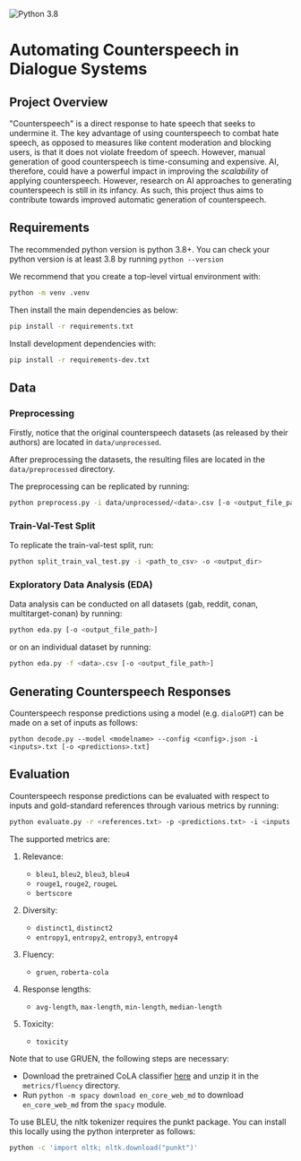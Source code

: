 ![Python 3.8](https://img.shields.io/badge/python-3.8-green.svg)
# Automating Counterspeech in Dialogue Systems

## Project Overview

"Counterspeech" is a direct response to hate speech that seeks to undermine it. The key advantage of using counterspeech to combat hate speech, as opposed to measures like content moderation and blocking users, is that it does not violate freedom of speech. However, manual generation of good counterspeech is time-consuming and expensive. AI, therefore, could have a powerful impact in improving the *scalability* of applying counterspeech. However, research on AI approaches to generating counterspeech is still in its infancy. As such, this project thus aims to contribute towards improved automatic generation of counterspeech.

## Requirements

The recommended python version is python 3.8+. You can check your python version is at least 3.8 by running `python --version`

We recommend that you create a top-level virtual environment with:

```bash
python -m venv .venv
```

Then install the main dependencies as below:

```bash
pip install -r requirements.txt
```

Install development dependencies with:

```bash
pip install -r requirements-dev.txt
```

## Data

### Preprocessing

Firstly, notice that the original counterspeech datasets (as released by their authors) are located in `data/unprocessed`.

After preprocessing the datasets, the resulting files are located in the `data/preprocessed` directory.

The preprocessing can be replicated by running:

```bash
python preprocess.py -i data/unprocessed/<data>.csv [-o <output_file_path>]
```

### Train-Val-Test Split

To replicate the train-val-test split, run:

```bash
python split_train_val_test.py -i <path_to_csv> -o <output_dir>
```

### Exploratory Data Analysis (EDA)

Data analysis can be conducted on all datasets (gab, reddit, conan, multitarget-conan) by running:

```bash
python eda.py [-o <output_file_path>]
```

or on an individual dataset by running:

```bash
python eda.py -f <data>.csv [-o <output_file_path>]
```

## Generating Counterspeech Responses

Counterspeech response predictions using a model (e.g. `dialoGPT`) can be made on a set of inputs as follows:

```
python decode.py --model <modelname> --config <config>.json -i <inputs>.txt [-o <predictions>.txt]
```

## Evaluation

Counterspeech response predictions can be evaluated with respect to inputs and gold-standard references through various metrics by running:

```bash
python evaluate.py -r <references.txt> -p <predictions.txt> -i <inputs.txt> [-m <metrics>] [-v --verbose]
```

The supported metrics are:

1. Relevance:

    * `bleu1`, `bleu2`, `bleu3`, `bleu4`
    * `rouge1`, `rouge2`, `rougeL`
    * `bertscore`

2. Diversity:

    * `distinct1`, `distinct2`
    * `entropy1`, `entropy2`, `entropy3`, `entropy4`

3. Fluency:

    * `gruen`, `roberta-cola`

4. Response lengths:

    * `avg-length`, `max-length`, `min-length`, `median-length`

5. Toxicity:

    * `toxicity`

Note that to use GRUEN, the following steps are necessary:

* Download the pretrained CoLA classifier [here](https://drive.google.com/file/d/1Hw5na_Iy4-kGEoX60bD8vXYeJDQrzyj6/view?usp=sharing) and unzip it in the `metrics/fluency` directory.
* Run `python -m spacy download en_core_web_md` to download `en_core_web_md` from the `spacy` module.

To use BLEU, the nltk tokenizer requires the punkt package. You can install this locally using the python interpreter as follows:

```bash
python -c 'import nltk; nltk.download("punkt")'
```
